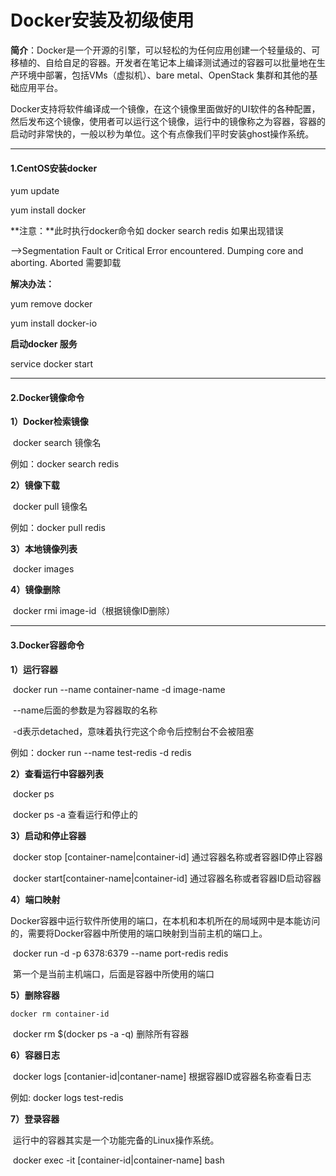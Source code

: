 # **Docker安装及初级使用**

**简介**：Docker是一个开源的引擎，可以轻松的为任何应用创建一个轻量级的、可移植的、自给自足的容器。开发者在笔记本上编译测试通过的容器可以批量地在生产环境中部署，包括VMs（虚拟机）、bare metal、OpenStack 集群和其他的基础应用平台。 

​	Docker支持将软件编译成一个镜像，在这个镜像里面做好的UI软件的各种配置，然后发布这个镜像，使用者可以运行这个镜像，运行中的镜像称之为容器，容器的启动时非常快的，一般以秒为单位。这个有点像我们平时安装ghost操作系统。

------

#### 1.CentOS安装docker

yum update

yum install docker



**注意：**此时执行docker命令如   docker search redis  如果出现错误

-->Segmentation Fault or Critical Error encountered. Dumping core and aborting.
Aborted 需要卸载

**解决办法：**

yum remove docker

yum install docker-io



**启动docker 服务**

service docker start

------

#### 2.Docker镜像命令

**1）Docker检索镜像**

​	docker search 镜像名

例如：docker search redis



**2）镜像下载**

​	docker pull 镜像名

例如：docker pull redis



**3）本地镜像列表**

​	docker images



**4）镜像删除**

​	docker rmi image-id（根据镜像ID删除）

------

#### 3.Docker容器命令

**1）运行容器**

​	docker run --name container-name -d image-name

​	--name后面的参数是为容器取的名称

​	-d表示detached，意味着执行完这个命令后控制台不会被阻塞

例如：docker run --name test-redis -d redis



**2）查看运行中容器列表**

​	docker ps 

​	docker ps -a 查看运行和停止的



**3）启动和停止容器**

​	docker stop [container-name|container-id]   通过容器名称或者容器ID停止容器

​	docker start[container-name|container-id]   通过容器名称或者容器ID启动容器



**4）端口映射**

​	Docker容器中运行软件所使用的端口，在本机和本机所在的局域网中是本能访问的，需要将Docker容器中所使用的端口映射到当前主机的端口上。

​	docker run -d -p 6378:6379 --name port-redis redis

​	第一个是当前主机端口，后面是容器中所使用的端口



**5）删除容器**

 	docker rm container-id

​	docker rm $(docker ps -a -q) 删除所有容器



**6）容器日志**

​	docker logs [contanier-id|contaner-name] 根据容器ID或容器名称查看日志

例如:	docker logs test-redis



**7）登录容器**

​	运行中的容器其实是一个功能完备的Linux操作系统。

​	docker exec -it [container-id|container-name] bash

​	